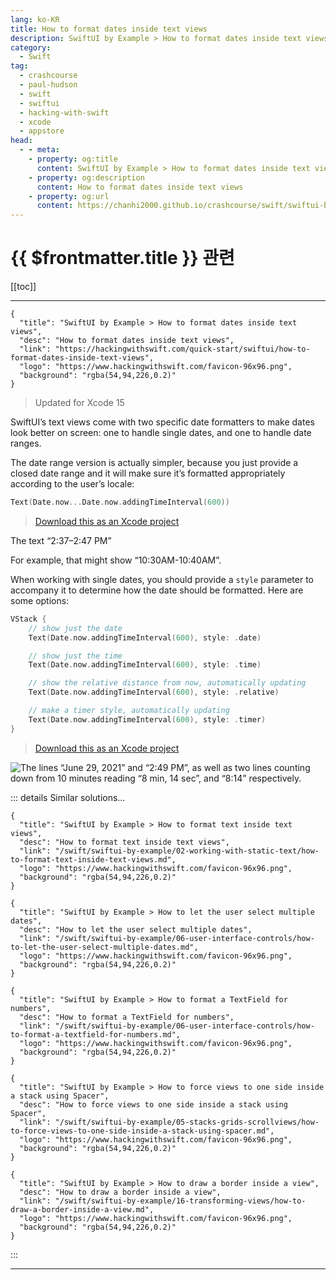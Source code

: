 ```yaml
---
lang: ko-KR
title: How to format dates inside text views
description: SwiftUI by Example > How to format dates inside text views
category:
  - Swift
tag: 
  - crashcourse
  - paul-hudson
  - swift
  - swiftui
  - hacking-with-swift
  - xcode
  - appstore
head:
  - - meta:
    - property: og:title
      content: SwiftUI by Example > How to format dates inside text views
    - property: og:description
      content: How to format dates inside text views
    - property: og:url
      content: https://chanhi2000.github.io/crashcourse/swift/swiftui-by-example/02-working-with-static-text/how-to-format-dates-inside-text-views.html
---
```


# {{ $frontmatter.title }} 관련

[[toc]]

---

```component VPCard
{
  "title": "SwiftUI by Example > How to format dates inside text views",
  "desc": "How to format dates inside text views",
  "link": "https://hackingwithswift.com/quick-start/swiftui/how-to-format-dates-inside-text-views",
  "logo": "https://www.hackingwithswift.com/favicon-96x96.png",
  "background": "rgba(54,94,226,0.2)"
}
```

> Updated for Xcode 15

SwiftUI’s text views come with two specific date formatters to make dates look better on screen: one to handle single dates, and one to handle date ranges.

The date range version is actually simpler, because you just provide a closed date range and it will make sure it’s formatted appropriately according to the user’s locale:

```swift
Text(Date.now...Date.now.addingTimeInterval(600))
```

> [<FontIcon icon="fas fa-file-zipper"/>Download this as an Xcode project](https://www.hackingwithswift.com/files/projects/swiftui/how-to-format-dates-inside-text-views-1.zip)

The text “2:37–2:47 PM”

For example, that might show “10:30AM-10:40AM”.

When working with single dates, you should provide a `style` parameter to accompany it to determine how the date should be formatted. Here are some options:

```swift
VStack {
    // show just the date
    Text(Date.now.addingTimeInterval(600), style: .date)

    // show just the time
    Text(Date.now.addingTimeInterval(600), style: .time)

    // show the relative distance from now, automatically updating
    Text(Date.now.addingTimeInterval(600), style: .relative)

    // make a timer style, automatically updating
    Text(Date.now.addingTimeInterval(600), style: .timer)
}
```

> [<FontIcon icon="fas fa-file-zipper"/>Download this as an Xcode project](https://www.hackingwithswift.com/files/projects/swiftui/how-to-format-dates-inside-text-views-2.zip)

![The lines “June 29, 2021” and “2:49 PM”, as well as two lines counting down from 10 minutes reading “8 min, 14 sec”, and “8:14” respectively.](https://www.hackingwithswift.com/img/books/quick-start/swiftui/how-to-format-dates-inside-text-views-2~dark.png)

::: details Similar solutions…

```component VPCard
{
  "title": "SwiftUI by Example > How to format text inside text views",
  "desc": "How to format text inside text views",
  "link": "/swift/swiftui-by-example/02-working-with-static-text/how-to-format-text-inside-text-views.md",
  "logo": "https://www.hackingwithswift.com/favicon-96x96.png",
  "background": "rgba(54,94,226,0.2)"
}
```

```component VPCard
{
  "title": "SwiftUI by Example > How to let the user select multiple dates",
  "desc": "How to let the user select multiple dates",
  "link": "/swift/swiftui-by-example/06-user-interface-controls/how-to-let-the-user-select-multiple-dates.md",
  "logo": "https://www.hackingwithswift.com/favicon-96x96.png",
  "background": "rgba(54,94,226,0.2)"
}
```

```component VPCard
{
  "title": "SwiftUI by Example > How to format a TextField for numbers",
  "desc": "How to format a TextField for numbers",
  "link": "/swift/swiftui-by-example/06-user-interface-controls/how-to-format-a-textfield-for-numbers.md",
  "logo": "https://www.hackingwithswift.com/favicon-96x96.png",
  "background": "rgba(54,94,226,0.2)"
}
```

```component VPCard
{
  "title": "SwiftUI by Example > How to force views to one side inside a stack using Spacer",
  "desc": "How to force views to one side inside a stack using Spacer",
  "link": "/swift/swiftui-by-example/05-stacks-grids-scrollviews/how-to-force-views-to-one-side-inside-a-stack-using-spacer.md",
  "logo": "https://www.hackingwithswift.com/favicon-96x96.png",
  "background": "rgba(54,94,226,0.2)"
}
```

```component VPCard
{
  "title": "SwiftUI by Example > How to draw a border inside a view",
  "desc": "How to draw a border inside a view",
  "link": "/swift/swiftui-by-example/16-transforming-views/how-to-draw-a-border-inside-a-view.md",
  "logo": "https://www.hackingwithswift.com/favicon-96x96.png",
  "background": "rgba(54,94,226,0.2)"
}
```

:::

---

<TagLinks />